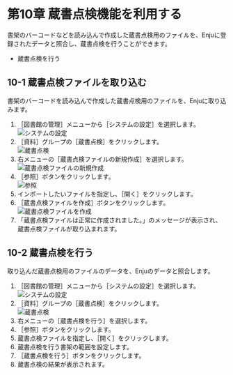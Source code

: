 <a name="10" />

第10章 蔵書点検機能を利用する
=============================

書架のバーコードなどを読み込んで作成した蔵書点検用のファイルを、Enjuに登録されたデータと照合し、蔵書点検を行うことができます。

* 蔵書点検を行う

10-1 蔵書点検ファイルを取り込む
-------------------------------

書架のバーコードを読み込んで作成した蔵書点検用のファイルを、Enjuに取り込みます。

1. ［図書館の管理］メニューから［システムの設定］を選択します。  
   ![システムの設定](assets/images/image_operation_247.jpg)
2. ［資料］グループの［蔵書点検］をクリックします。  
   ![蔵書点検](assets/images/image_operation_249.jpg)
3. 右メニューの［蔵書点検ファイルの新規作成］を選択します。  
   ![蔵書点検ファイルの新規作成](assets/images/image_operation_251.jpg)
4. ［参照］ボタンをクリックします。  
   ![参照](assets/images/image_operation_252.jpg)
5. インポートしたいファイルを指定し、［開く］をクリックします。
6. ［蔵書点検ファイルを作成］ボタンをクリックします。  
   ![蔵書点検ファイルを作成](assets/images/image_operation_254.jpg)
7. 「蔵書点検ファイルは正常に作成されました。」のメッセージが表示され、蔵書点検ファイルが取り込まれます。

10-2 蔵書点検を行う
-------------------

取り込んだ蔵書点検用のファイルのデータを、Enjuのデータと照合します。

1. ［図書館の管理］メニューから［システムの設定］を選択します。  
   ![システムの設定](assets/images/image_operation_255.jpg)
2. ［資料］グループの［蔵書点検］をクリックします。  
   ![蔵書点検](assets/images/image_operation_249.jpg)
3. 右メニューの［蔵書点検を行う］を選択します。
4. ［参照］ボタンをクリックします。
5. 蔵書点検ファイルを指定し、［開く］をクリックします。
6. 蔵書点検を行う書架の範囲を設定します。
7. ［蔵書点検を行う］ボタンをクリックします。
8. 蔵書点検の結果が表示されます。

